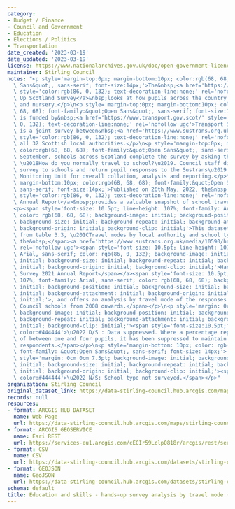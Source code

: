 ```yaml
---
category:
- Budget / Finance
- Council and Government
- Education
- Elections / Politics
- Transportation
date_created: '2023-03-19'
date_updated: '2023-03-19'
license: https://www.nationalarchives.gov.uk/doc/open-government-licence/version/3/
maintainer: Stirling Council
notes: "<p style='margin-top:0px; margin-bottom:10px; color:rgb(68, 68, 68); font-family:&quot;Open\
  \ Sans&quot;, sans-serif; font-size:14px;'>The&nbsp;<a href='https://www.sustrans.org.uk/our-blog/projects/uk-wide/scotland/hands-up-scotland-survey/'\
  \ style='color:rgb(86, 0, 132); text-decoration-line:none;' rel='nofollow ugc'>Hands\
  \ Up Scotland Survey</a>&nbsp;looks at how pupils across the country travel to school\
  \ and nursery.</p>\n<p style='margin-top:0px; margin-bottom:10px; color:rgb(68,\
  \ 68, 68); font-family:&quot;Open Sans&quot;, sans-serif; font-size:14px;'>The project\
  \ is funded by&nbsp;<a href='https://www.transport.gov.scot/' style='color:rgb(86,\
  \ 0, 132); text-decoration-line:none;' rel='nofollow ugc'>Transport Scotland</a>&nbsp;and\
  \ is a joint survey between&nbsp;<a href='https://www.sustrans.org.uk/about-us/our-work-in-scotland/'\
  \ style='color:rgb(86, 0, 132); text-decoration-line:none;' rel='nofollow ugc'>Sustrans</a>&nbsp;and\
  \ all 32 Scottish local authorities.</p>\n<p style='margin-top:0px; margin-bottom:10px;\
  \ color:rgb(68, 68, 68); font-family:&quot;Open Sans&quot;, sans-serif; font-size:14px;'>Each\
  \ September, schools across Scotland complete the survey by asking their pupils\
  \ \u2018How do you normally travel to school?\u2019. Council staff distribute the\
  \ survey to schools and return pupil responses to the Sustrans\u2019 Research and\
  \ Monitoring Unit for overall collation, analysis and reporting.</p>\n<p style='margin-top:0px;\
  \ margin-bottom:10px; color:rgb(68, 68, 68); font-family:&quot;Open Sans&quot;,\
  \ sans-serif; font-size:14px;'>Published on 26th May, 2022, the&nbsp;<a href='https://www.sustrans.org.uk/media/10590/hands-up-scotland-2021_national-results.xlsx'\
  \ style='color:rgb(86, 0, 132); text-decoration-line:none;' rel='nofollow ugc'>2021\
  \ Annual Report</a>&nbsp;provides a valuable snapshot of school travel in Scotland.</p>\n\
  <p><span style='font-size: 10.5pt; line-height: 107%; font-family: Arial, sans-serif;\
  \ color: rgb(68, 68, 68); background-image: initial; background-position: initial;\
  \ background-size: initial; background-repeat: initial; background-attachment: initial;\
  \ background-origin: initial; background-clip: initial;'>This dataset is sourced\
  \ from table 3.3, \u201CTravel modes by local authority and school type\u201D, from\
  \ the&nbsp;</span><a href='https://www.sustrans.org.uk/media/10590/hands-up-scotland-2021_national-results.xlsx'\
  \ rel='nofollow ugc'><span style='font-size: 10.5pt; line-height: 107%; font-family:\
  \ Arial, sans-serif; color: rgb(86, 0, 132); background-image: initial; background-position:\
  \ initial; background-size: initial; background-repeat: initial; background-attachment:\
  \ initial; background-origin: initial; background-clip: initial;'>Hands Up Scotland\
  \ Survey 2021 Annual Report</span></a><span style='font-size: 10.5pt; line-height:\
  \ 107%; font-family: Arial, sans-serif; color: rgb(68, 68, 68); background-image:\
  \ initial; background-position: initial; background-size: initial; background-repeat:\
  \ initial; background-attachment: initial; background-origin: initial; background-clip:\
  \ initial;'>, and offers an analysis by travel mode of the responses from Stirling\
  \ Council schools from 2008 onwards.</span></p>\n<p style='margin: 0cm 0cm 7.5pt;\
  \ background-image: initial; background-position: initial; background-size: initial;\
  \ background-repeat: initial; background-attachment: initial; background-origin:\
  \ initial; background-clip: initial;'><span style='font-size:10.5pt;font-family:&quot;Arial&quot;,sans-serif;\
  \ color:#444444'>\u2022 D/S : Data suppressed. Where a percentage represents a value\
  \ of between one and four pupils, it has been suppressed to maintain anonymity of\
  \ respondents.</span></p>\n<p style='margin-bottom: 10px; color: rgb(68, 68, 68);\
  \ font-family: &quot;Open Sans&quot;, sans-serif; font-size: 14px;'>    </p>\n<p\
  \ style='margin: 0cm 0cm 7.5pt; background-image: initial; background-position:\
  \ initial; background-size: initial; background-repeat: initial; background-attachment:\
  \ initial; background-origin: initial; background-clip: initial;'><span style='font-size:10.5pt;font-family:&quot;Arial&quot;,sans-serif;\
  \ color:#444444'>\u2022 N/S: School type not surveyed.</span></p>"
organization: Stirling Council
original_dataset_link: https://data-stirling-council.hub.arcgis.com/maps/stirling-council::education-and-skills-hands-up-survey-analysis-by-travel-mode-2021
records: null
resources:
- format: ARCGIS HUB DATASET
  name: Web Page
  url: https://data-stirling-council.hub.arcgis.com/maps/stirling-council::education-and-skills-hands-up-survey-analysis-by-travel-mode-2021
- format: ARCGIS GEOSERVICE
  name: Esri REST
  url: https://services-eu1.arcgis.com/cECIr59LclpO818r/arcgis/rest/services/education%20and%20skills%20-%20hands-up%20survey%20results%20travel%20mode%20(2021)/FeatureServer/0
- format: CSV
  name: CSV
  url: https://data-stirling-council.hub.arcgis.com/datasets/stirling-council::education-and-skills-hands-up-survey-analysis-by-travel-mode-2021.csv?where=1=1&outSR=%7B%22latestWkid%22%3A3857%2C%22wkid%22%3A102100%7D
- format: GEOJSON
  name: GeoJSON
  url: https://data-stirling-council.hub.arcgis.com/datasets/stirling-council::education-and-skills-hands-up-survey-analysis-by-travel-mode-2021.geojson?where=1=1&outSR=%7B%22latestWkid%22%3A3857%2C%22wkid%22%3A102100%7D
schema: default
title: Education and skills - hands-up survey analysis by travel mode (2021)
---
```

